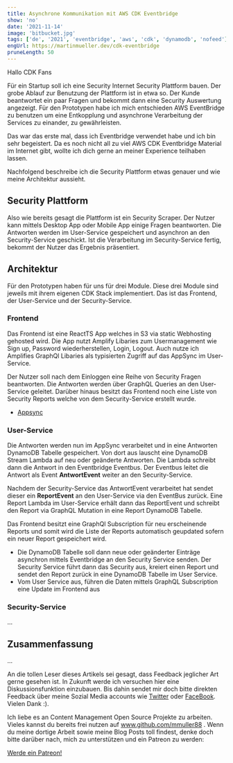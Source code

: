 ```yaml
---
title: Asynchrone Kommunikation mit AWS CDK Eventbridge
show: 'no'
date: '2021-11-14'
image: 'bitbucket.jpg'
tags: ['de', '2021', 'eventbridge', 'aws', 'cdk', 'dynamodb', 'nofeed'] 
engUrl: https://martinmueller.dev/cdk-eventbridge
pruneLength: 50
---
```


Hallo CDK Fans

Für ein Startup soll ich eine Security Internet Security Plattform bauen. Der grobe Ablauf zur Benutzung der Plattform ist in etwa so. Der Kunde beantwortet ein paar Fragen und bekommt dann eine Security Auswertung angezeigt. Für den Prototypen habe ich mich entschieden AWS EventBridge zu benutzen um eine Entkopplung und asynchrone Verarbeitung der Services zu einander, zu gewährleisten.

Das war das erste mal, dass ich Eventbridge verwendet habe und ich bin sehr begeistert. Da es noch nicht all zu viel AWS CDK Eventbridge Material im Internet gibt, wollte ich dich gerne an meiner Experience teilhaben lassen.

Nachfolgend beschreibe ich die Security Plattform etwas genauer und wie meine Architektur aussieht.

## Security Plattform

Also wie bereits gesagt die Plattform ist ein Security Scraper. Der Nutzer kann mittels Desktop App oder Mobile App einige Fragen beantworten. Die Antworten werden im User-Service gespeichert und asynchron an den Security-Service geschickt. Ist die Verarbeitung im Security-Service fertig, bekommt der Nutzer das Ergebnis präsentiert.

## Architektur

Für den Prototypen haben für uns für drei Module. Diese drei Module sind jeweils mit ihrem eigenen CDK Stack implementiert. Das ist das Frontend, der User-Service und der Security-Service.

### Frontend

Das Frontend ist eine ReactTS App welches in S3 via static Webhosting gehosted wird. Die App nutzt Amplify Libaries zum Usermanagement wie Sign up, Password wiederherstellen, Login, Logout. Auch nutze ich Amplifies GraphQl Libaries als typisierten Zugriff auf das AppSync im User-Service.

Der Nutzer soll nach dem Einloggen eine Reihe von Security Fragen beantworten. Die Antworten werden über GraphQL Queries an den User-Service geleitet. Darüber hinaus besitzt das Frontend noch eine Liste von Security Reports welche von dem Security-Service erstellt wurde.

* [Appsync](https://martinmueller.dev/tags/appsync)

### User-Service

Die Antworten werden nun im AppSync verarbeitet und in eine Antworten DynamoDB Tabelle gespeichert. Von dort aus lauscht eine DynamoDB Stream Lambda auf neu oder geänderte Antworten. Die Lambda schreibt dann die Antwort in den Eventbridge Eventbus. Der Eventbus leitet die Antwort als Event **AntwortEvent** weiter an den Security-Service.

Nachdem der Security-Service das AntwortEvent verarbeitet hat sendet dieser ein **ReportEvent** an den User-Service via den EventBus zurück. Eine Report Lambda im User-Service erhält dann das ReportEvent und schreibt den Report via GraphQL Mutation in eine Report DynamoDB Tabelle.

Das Frontend besitzt eine GraphQl Subscription für neu erscheinende Reports und somit wird die Liste der Reports automatisch geupdated sofern ein neuer Report gespeichert wird.

* Die DynamoDB Tabelle soll dann neue oder geänderter Einträge asynchron mittels Eventbridge an den Security Service senden. Der Security Service führt dann das Security aus, kreiert einen Report und sendet den Report zurück in eine DynamoDB Tabelle im User Service.
* Vom User Service aus, führen die Daten mittels GraphQL Subscription eine Update im Frontend aus

### Security-Service
...

## Zusammenfassung

...

An die tollen Leser dieses Artikels sei gesagt, dass Feedback jeglicher Art gerne gesehen ist. In Zukunft werde ich versuchen hier eine Diskussionsfunktion einzubauen. Bis dahin sendet mir doch bitte direkten Feedback über meine Sozial Media accounts wie [Twitter](https://twitter.com/MartinMueller_) oder [FaceBook](https://www.facebook.com/martin.muller.10485). Vielen Dank :).

Ich liebe es an Content Management Open Source Projekte zu arbeiten. Vieles kannst du bereits frei nutzen auf www.github.com/mmuller88 . Wenn du meine dortige Arbeit sowie meine Blog Posts toll findest, denke doch bitte darüber nach, mich zu unterstützen und ein Patreon zu werden:

<a href="https://www.patreon.com/bePatron?u=29010217" data-patreon-widget-type="become-patron-button">Werde ein Patreon!</a><script async src="https://c6.patreon.com/becomePatronButton.bundle.js"></script>